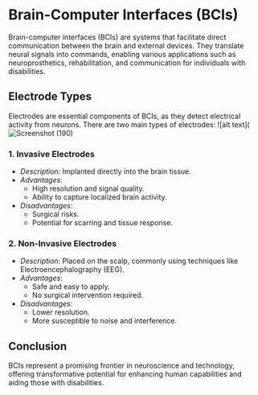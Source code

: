 # Brain-Computer Interfaces (BCIs)

Brain-computer interfaces (BCIs) are systems that facilitate direct communication between the brain and external devices. They translate neural signals into commands, enabling various applications such as neuroprosthetics, rehabilitation, and communication for individuals with disabilities.

## Electrode Types

Electrodes are essential components of BCIs, as they detect electrical activity from neurons. There are two main types of electrodes:
![alt text](![Screenshot (190)](https://github.com/user-attachments/assets/ba207387-51a7-4e27-a1f5-1369e79bc632/300/300)
### 1. Invasive Electrodes
- *Description*: Implanted directly into the brain tissue.
- *Advantages*: 
  - High resolution and signal quality.
  - Ability to capture localized brain activity.
- *Disadvantages*: 
  - Surgical risks.
  - Potential for scarring and tissue response.

### 2. Non-Invasive Electrodes
- *Description*: Placed on the scalp, commonly using techniques like Electroencephalography (EEG).
- *Advantages*: 
  - Safe and easy to apply.
  - No surgical intervention required.
- *Disadvantages*: 
  - Lower resolution.
  - More susceptible to noise and interference.

## Conclusion

BCIs represent a promising frontier in neuroscience and technology, offering transformative potential for enhancing human capabilities and aiding those with disabilities.
